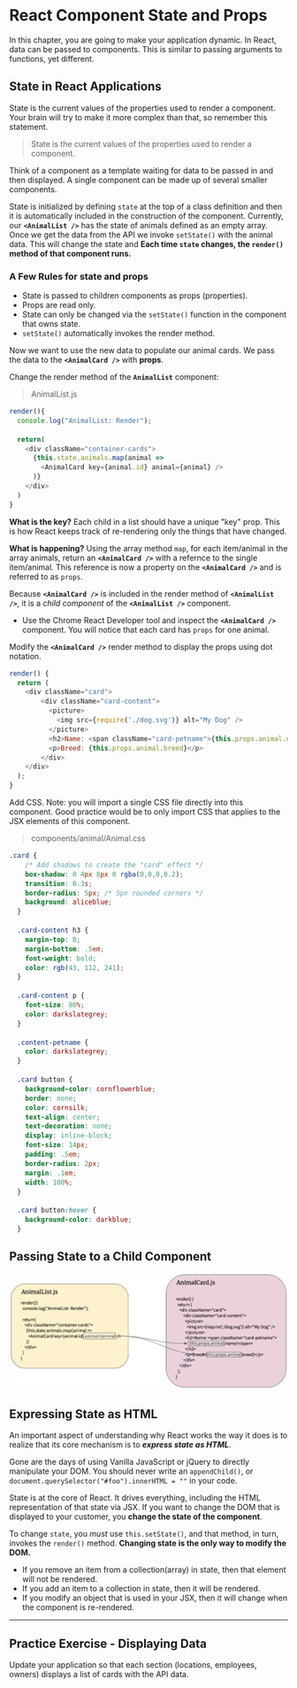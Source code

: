 # React Component State and Props

In this chapter, you are going to make your application dynamic. In React, data can be passed to components. This is similar to passing arguments to functions, yet different.

## State in React Applications

State is the current values of the properties used to render a component. Your brain will try to make it more complex than that, so remember this statement.

> State is the current values of the properties used to render a component.

Think of a component as a template waiting for data to be passed in and then displayed. A single component can be made up of several smaller components.

State is initialized by defining `state` at the top of a class definition and then it is automatically included in the construction of the component. Currently, our **`<AnimalList />`** has the state of animals defined as an empty array. Once we get the data from the API we invoke `setState()` with the animal data. This will change the state and **Each time `state` changes, the `render()` method of that component runs.**

### A Few Rules for state and props
* State is passed to children components as props (properties).
* Props are read only.
* State can only be changed via the `setState()` function in the component that owns state.
* `setState()` automatically invokes the render method.


Now we want to use the new data to populate our animal cards. We pass the data to the **`<AnimalCard />`** with **props**.

Change the render method of the **`AnimalList`** component:

> AnimalList.js
```js
render(){
  console.log("AnimalList: Render");

  return(
    <div className="container-cards">
      {this.state.animals.map(animal =>
        <AnimalCard key={animal.id} animal={animal} />
      )}
    </div>
  )
}
```

**What is the key?** Each child in a list should have a unique "key" prop. This is how React keeps track of re-rendering only the things that have changed.

**What is happening?** Using the array method `map`, for each item/animal in the array animals, return an **`<AnimalCard />`** with a refernce to the single item/animal. This reference is now a property on the **`<AnimalCard />`** and is referred to as `props`.

Because **`<AnimalCard />`** is included in the render method of **`<AnimalList />`**, it is a  _child component_ of the **`<AnimalList />`** component.

* Use the Chrome React Developer tool and inspect the **`<AnimalCard />`** component. You will notice that each card has `props` for one animal.

Modify the **`<AnimalCard />`** render method to display the props using dot notation.

```js
render() {
  return (
    <div className="card">
        <div className="card-content">
          <picture>
            <img src={require('./dog.svg')} alt="My Dog" />
          </picture>
          <h2>Name: <span className="card-petname">{this.props.animal.name}</span></h2>
          <p>Breed: {this.props.animal.breed}</p>
        </div>
    </div>
  );
}

```

Add CSS. Note: you will import a single CSS file directly into this component. Good practice would be to only import CSS that applies to the JSX elements of this component.


> components/animal/Animal.css

```css
.card {
    /* Add shadows to create the "card" effect */
    box-shadow: 0 4px 8px 0 rgba(0,0,0,0.2);
    transition: 0.3s;
    border-radius: 5px; /* 5px rounded corners */
    background: aliceblue;
  }
  
  .card-content h3 {
    margin-top: 0;
    margin-bottom: .5em;
    font-weight: bold;
    color: rgb(43, 112, 241);
  }
  
  .card-content p {
    font-size: 80%;
    color: darkslategrey;
  }
  
  .content-petname {
    color: darkslategrey;
  }
  
  .card button {
    background-color: cornflowerblue;
    border: none;
    color: cornsilk;
    text-align: center;
    text-decoration: none;
    display: inline-block;
    font-size: 14px;
    padding: .5em;
    border-radius: 2px;
    margin: .1em;
    width: 100%;
  }
  
  .card button:hover {
    background-color: darkblue;
  }
```

## Passing State to a Child Component

![](./images/state-propogation-visual.png)



## Expressing State as HTML

An important aspect of understanding why React works the way it does is to realize that its core mechanism is to **_express state as HTML_**.

Gone are the days of using Vanilla JavaScript or jQuery to directly manipulate your DOM. You should never write an `appendChild()`, or `document.querySelector("#foo").innerHTML = ""` in your code.

State is at the core of React. It drives everything, including the HTML representation of that state via JSX. If you want to change the DOM that is displayed to your customer, you **change the state of the component**.

To change `state`, you _must_ use `this.setState()`, and that method, in turn, invokes the `render()` method. **Changing state is the only way to modify the DOM.**

* If you remove an item from a collection(array) in state, then that element will not be rendered.
* If you add an item to a collection in state, then it will be rendered.
* If you modify an object that is used in your JSX, then it will change when the component is re-rendered.


---

## Practice Exercise - Displaying Data

Update your application so that each section (locations, employees, owners) displays a list of cards with the API data.




